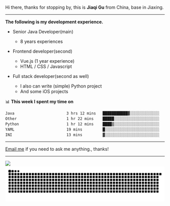 Hi there, thanks for stopping by, this is **Jiaqi Gu** from China, base in Jiaxing.

---

**The following is my development experience.**

- Senior Java Developer(main)
  - 8 years experiences

- Frontend developer(second)
  - Vue.js (1 year experience)
  - HTML / CSS / Javascript
  
- Full stack developer(second as well)
  - I also can write (simple) Python project
  - And some iOS projects

📊 **This week I spent my time on**
<!--START_SECTION:waka-->

```txt
Java                       3 hrs 12 mins   ███████████▓░░░░░░░░░░░░░   46.42 %
Other                      1 hr 22 mins    █████░░░░░░░░░░░░░░░░░░░░   19.94 %
Python                     1 hr 12 mins    ████▒░░░░░░░░░░░░░░░░░░░░   17.46 %
YAML                       19 mins         █░░░░░░░░░░░░░░░░░░░░░░░░   04.60 %
INI                        13 mins         ▓░░░░░░░░░░░░░░░░░░░░░░░░   03.26 %
```

<!--END_SECTION:waka-->

---

[Email me](mailto:htk2klwgr@mozmail.com?subject=Hiring_from_GitHub) if you need to ask me anything., thanks!

---

![]( https://visitor-badge.glitch.me/badge?page_id=githubgujiaqi)
![]( https://github.com/droid-Q/droid-Q/raw/output/github-contribution-grid-snake.svg#gh-dark-mode-only)
